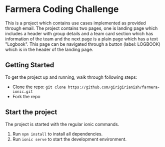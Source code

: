 # Farmera Coding Challenge

This is a project which contains use cases implemented as provided through email. The project contains two pages, one is landing page which includes a header with group details and a team
card section which has information of the team and the next page is a plain page which has a text "Logbook". This page can be navigated through a button (label: LOGBOOK) which is in the header of the landing page.

## Getting Started

To get the project up and running, walk through following steps:

- Clone the repo: `git clone https://github.com/girigirianish/farmera-ionic.git`
- Fork the repo

## Start the project

The project is started with the regular ionic commands.

1. Run `npm install` to install all dependencies.
2. Run `ionic serve` to start the development environment.
